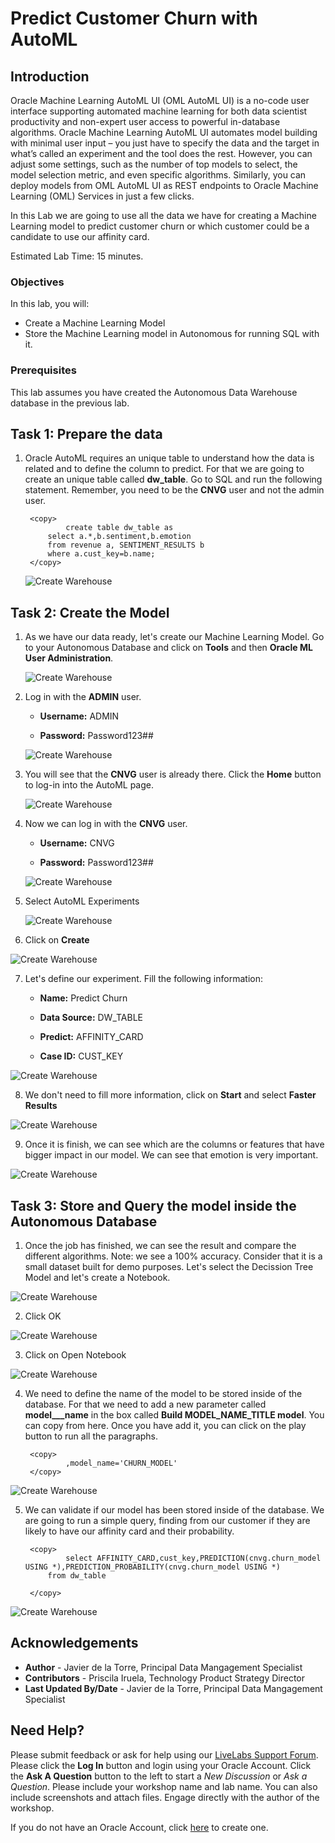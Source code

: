 # Predict Customer Churn with AutoML


## Introduction

Oracle Machine Learning AutoML UI (OML AutoML UI) is a no-code user interface supporting automated machine learning for both data scientist productivity and non-expert user access to powerful in-database algorithms. Oracle Machine Learning AutoML UI automates model building with minimal user input – you just have to specify the data and the target in what’s called an experiment and the tool does the rest. However, you can adjust some settings, such as the number of top models to select, the model selection metric, and even specific algorithms. Similarly, you can deploy models from OML AutoML UI as REST endpoints to Oracle Machine Learning (OML) Services in just a few clicks.

In this Lab we are going to use all the data we have for creating a Machine Learning model to predict customer churn or which customer could be a candidate to use our affinity card.

Estimated Lab Time: 15 minutes.

### Objectives

In this lab, you will:


* Create a Machine Learning Model
* Store the Machine Learning model in Autonomous for running SQL with it.


### Prerequisites

This lab assumes you have created the Autonomous Data Warehouse database in the previous lab.

## Task 1: Prepare the data

1. Oracle AutoML requires an unique table to understand how the data is related and to define the column to predict. For that we are going to create an unique table called **dw_table**. Go to SQL and run the following statement. Remember, you need to be the **CNVG** user and not the admin user.

        <copy> 
                create table dw_table as
            select a.*,b.sentiment,b.emotion
            from revenue a, SENTIMENT_RESULTS b
            where a.cust_key=b.name;
        </copy>

    ![Create Warehouse](./images/create-dw-table.png)

## Task 2: Create the Model

1. As we have our data ready, let's create our Machine Learning Model. Go to your Autonomous Database and click on **Tools** and then **Oracle ML User Administration**.

    ![Create Warehouse](./images/open-ml.png)

2. Log in with the **ADMIN** user.

    - **Username:** ADMIN
    
    - **Password:** Password123##

    ![Create Warehouse](./images/log-in.png)

3. You will see that the **CNVG** user is already there. Click the **Home** button to log-in into the AutoML page.

    ![Create Warehouse](./images/go-home.png)

4. Now we can log in with the **CNVG** user.

    - **Username:** CNVG
    
    - **Password:** Password123##

    ![Create Warehouse](./images/login-automl.png)

5. Select AutoML Experiments

    ![Create Warehouse](./images/select-automl.png)

6. Click on **Create**

  ![Create Warehouse](./images/create-experiment.png)

7. Let's define our experiment. Fill the following information:

    - **Name:** Predict Churn
    
    - **Data Source:** DW_TABLE

    - **Predict:** AFFINITY_CARD

    - **Case ID:** CUST_KEY

  ![Create Warehouse](./images/prepare-model.png)

8. We don't need to fill more information, click on **Start** and select **Faster Results** 

  ![Create Warehouse](./images/faster-results.png)

9. Once it is finish, we can see which are the columns or features that have bigger impact in our model. We can see that emotion is very important.

  ![Create Warehouse](./images/importance.png)

## Task 3: Store and Query the model inside the Autonomous Database

1. Once the job has finished, we can see the result and compare the different algorithms. Note: we see a 100% accuracy. Consider that it is a small dataset built for demo purposes. Let's select the Decission Tree Model and let's create a Notebook.

  ![Create Warehouse](./images/create-notebook.png)

2. Click OK

  ![Create Warehouse](./images/click-ok.png)

3. Click on Open Notebook

  ![Create Warehouse](./images/open-notebook.png)

4. We need to define the name of the model to be stored inside of the database. For that we need to add a new parameter called **model___name** in the box called **Build MODEL_NAME_TITLE model**. You can copy from here. Once you have add it, you can click on the play button to run all the paragraphs.

        <copy> 
                ,model_name='CHURN_MODEL'
        </copy>

  ![Create Warehouse](./images/store-model.png)

5. We can validate if our model has been stored inside of the database. We are going to run a simple query, finding from our customer if they are likely to have our affinity card and their probability.

        <copy> 
                select AFFINITY_CARD,cust_key,PREDICTION(cnvg.churn_model USING *),PREDICTION_PROBABILITY(cnvg.churn_model USING *) 
            from dw_table

        </copy>

  ![Create Warehouse](./images/query-model.png)

## Acknowledgements
* **Author** - Javier de la Torre, Principal Data Mangagement Specialist
* **Contributors** - Priscila Iruela, Technology Product Strategy Director
* **Last Updated By/Date** - Javier de la Torre, Principal Data Mangagement Specialist

## Need Help?
Please submit feedback or ask for help using our [LiveLabs Support Forum](https://community.oracle.com/tech/developers/categories/livelabsdiscussions). Please click the **Log In** button and login using your Oracle Account. Click the **Ask A Question** button to the left to start a *New Discussion* or *Ask a Question*.  Please include your workshop name and lab name.  You can also include screenshots and attach files.  Engage directly with the author of the workshop.

If you do not have an Oracle Account, click [here](https://profile.oracle.com/myprofile/account/create-account.jspx) to create one.